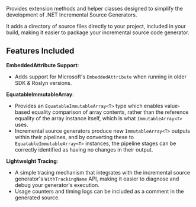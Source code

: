 Provides extension methods and helper classes designed to
simplify the development of .NET Incremental Source Generators.

It adds a directory of source files directly to your project,
included in your build, making it easier to package your
incremental source code generator.

## Features Included

**EmbeddedAttribute Support**:
    
- Adds support for Microsoft's `EmbeddedAttribute` when running in older
  SDK & Roslyn versions.

**EquatableImmutableArray**:

- Provides an `EquatableImmutableArray<T>` type which enables value-based
  equality comparison of array contents, rather than the reference equality
  of the array instance itself, which is what `ImmutableArray<T>` uses.
- Incremental source generators produce new `ImmutableArray<T>` outputs within their
  pipelines, and by converting these to `EquatableImmutableArray<T>` instances,
  the pipeline stages can be correctly identified as having no changes in their
  output.

**Lightweight Tracing**:

- A simple tracing mechanism that integrates with the incremental source generator's
  `WithTrackingName` API, making it easier to diagnose and debug your generator's execution.
- Usage counters and timing logs can be included as a comment in the generated source.
